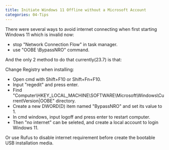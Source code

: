 ```yaml
---
title: Initiate Windows 11 Offline without a Microsoft Account
categories: 04-Tips
---
```


There were several ways to avoid internet connecting when first starting Windows 11 which is invalid now:
  - stop "Network Connection Flow" in task manager.
  - use "OOBE \BypassNRO" command.

And the only 2 method to do that currently(23.7) is that:

Change Registry when installing:
  - Open cmd with Shift+F10 or Shift+Fn+F10.
  - Input "regedit" and press enter.
  - Find "Computer\HKEY_LOCAL_MACHINE\SOFTWARE\Microsoft\Windows\CurrentVersion|OOBE" directory.
  - Create a new DWORD(D) item named "BypassNRO" and set its value to 1.
  - In cmd windows, input logoff and press enter to restart computer.
  - Then "no internet" can be seleted, and create a local account to login Windows 11.

Or use Rufus to disable internet requirement before create the bootable USB installation media.